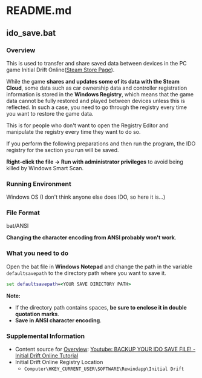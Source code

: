 # README.md

## ido_save.bat

### Overview

This is used to transfer and share saved data between devices in the PC game Initial Drift Online([Steam Store Page](https://store.steampowered.com/app/1456200/Initial_Drift_Online/)).

While the game **shares and updates some of its data with the Steam Cloud**, some data such as car ownership data and controller registration information is stored in the **Windows Registry**, which means that the game data cannot be fully restored and played between devices unless this is reflected. In such a case, you need to go through the registry every time you want to restore the game data.

This is for people who don't want to open the Registry Editor and manipulate the registry every time they want to do so.

If you perform the following preparations and then run the program, the IDO registry for the section you run will be saved.

**Right-click the file -> Run with administrator privileges** to avoid being killed by Windows Smart Scan.

### Running Environment

Windows OS (I don't think anyone else does IDO, so here it is...)

### File Format

bat/ANSI

**Changing the character encoding from ANSI probably won't work**.

### What you need to do

Open the bat file in **Windows Notepad** and change the path in the variable `defaultsavepath` to the directory path where you want to save it.

```bat
set defaultsavepath=<YOUR SAVE DIRECTORY PATH>
```

**Note:**

- If the directory path contains spaces, **be sure to enclose it in double quotation marks**.
- **Save in ANSI character encoding**.

### Supplemental Information

- Content source for [Overview](#overview): [Youtube: BACKUP YOUR IDO SAVE FILE! - Initial Drift Online Tutorial](https://www.youtube.com/watch?v=avirEc9puEw)
- Initial Drift Online Registry Location
    - `Computer\HKEY_CURRENT_USER\SOFTWARE\Rewindapp\Initial Drift`